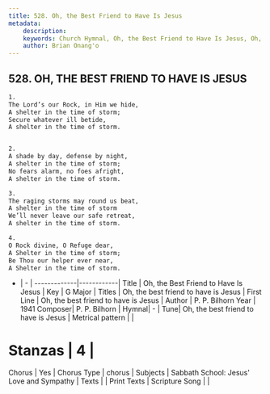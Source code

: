 ```yaml
---
title: 528. Oh, the Best Friend to Have Is Jesus
metadata:
    description: 
    keywords: Church Hymnal, Oh, the Best Friend to Have Is Jesus, Oh,  the best friend to have is Jesus, Oh, the best friend to have is Jesus
    author: Brian Onang'o
---
```



## 528. OH, THE BEST FRIEND TO HAVE IS JESUS

```txt
1.
The Lord’s our Rock, in Him we hide,
A shelter in the time of storm;
Secure whatever ill betide,
A shelter in the time of storm.


2.
A shade by day, defense by night,
A shelter in the time of storm;
No fears alarm, no foes afright,
A shelter in the time of storm.

3.
The raging storms may round us beat,
A shelter in the time of storm
We’ll never leave our safe retreat,
A shelter in the time of storm.

4.
O Rock divine, O Refuge dear,
A Shelter in the time of storm;
Be Thou our helper ever near,
A Shelter in the time of storm.
```

- |   -  |
-------------|------------|
Title | Oh, the Best Friend to Have Is Jesus |
Key | G Major |
Titles | Oh, the best friend to have is Jesus |
First Line | Oh,  the best friend to have is Jesus |
Author | P. P. Bilhorn
Year | 1941
Composer| P. P. Bilhorn |
Hymnal|  - |
Tune| Oh, the best friend to have is Jesus |
Metrical pattern | |
# Stanzas | 4 |
Chorus | Yes |
Chorus Type | chorus |
Subjects | Sabbath School: Jesus' Love and Sympathy |
Texts |  |
Print Texts | 
Scripture Song |  |
  
